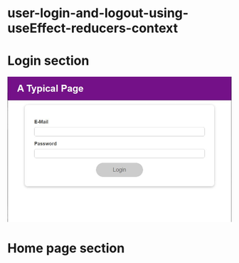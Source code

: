 # user-login-and-logout-using-useEffect-reducers-context

<h1>Login section</h1>
<img src='https://github.com/samarpansarkar/user-login-and-logout-using-useEffect-reducers-context/blob/master/Capture1.JPG'/>
<h1>Home page section</h1>
